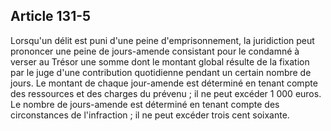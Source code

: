 Article 131-5
----
Lorsqu'un délit est puni d'une peine d'emprisonnement, la juridiction peut
prononcer une peine de jours-amende consistant pour le condamné à verser au
Trésor une somme dont le montant global résulte de la fixation par le juge d'une
contribution quotidienne pendant un certain nombre de jours. Le montant de
chaque jour-amende est déterminé en tenant compte des ressources et des charges
du prévenu ; il ne peut excéder 1 000 euros. Le nombre de jours-amende est
déterminé en tenant compte des circonstances de l'infraction ; il ne peut
excéder trois cent soixante.
